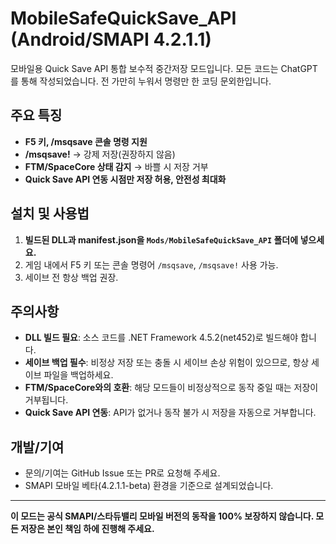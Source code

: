 # MobileSafeQuickSave_API (Android/SMAPI 4.2.1.1)

모바일용 Quick Save API 통합 보수적 중간저장 모드입니다. 모든 코드는 ChatGPT를 통해 작성되었습니다. 전 가만히 누워서 명령만 한 코딩 문외한입니다.

## 주요 특징
- **F5 키, /msqsave 콘솔 명령 지원**
- **/msqsave!** → 강제 저장(권장하지 않음)
- **FTM/SpaceCore 상태 감지** → 바쁠 시 저장 거부
- **Quick Save API 연동 시점만 저장 허용, 안전성 최대화**

## 설치 및 사용법

1. **빌드된 DLL과 manifest.json을 `Mods/MobileSafeQuickSave_API` 폴더에 넣으세요.**
2. 게임 내에서 F5 키 또는 콘솔 명령어 `/msqsave`, `/msqsave!` 사용 가능.
3. 세이브 전 항상 백업 권장.

## 주의사항
- **DLL 빌드 필요**: 소스 코드를 .NET Framework 4.5.2(net452)로 빌드해야 합니다.
- **세이브 백업 필수**: 비정상 저장 또는 충돌 시 세이브 손상 위험이 있으므로, 항상 세이브 파일을 백업하세요.
- **FTM/SpaceCore와의 호환**: 해당 모드들이 비정상적으로 동작 중일 때는 저장이 거부됩니다.
- **Quick Save API 연동**: API가 없거나 동작 불가 시 저장을 자동으로 거부합니다.

## 개발/기여
- 문의/기여는 GitHub Issue 또는 PR로 요청해 주세요.
- SMAPI 모바일 베타(4.2.1.1-beta) 환경을 기준으로 설계되었습니다.
---
**이 모드는 공식 SMAPI/스타듀밸리 모바일 버전의 동작을 100% 보장하지 않습니다. 모든 저장은 본인 책임 하에 진행해 주세요.**
